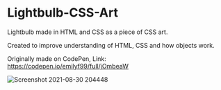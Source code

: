 # Lightbulb-CSS-Art

Lightbulb made in HTML and CSS as a piece of CSS art. 

Created to improve understanding of HTML, CSS and how objects work.


Originally made on CodePen, Link: https://codepen.io/emilyf99/full/jOmbeaW

![Screenshot 2021-08-30 204448](https://user-images.githubusercontent.com/72047699/131396287-1fbf17eb-67d2-4aa8-a44e-163142f06170.png)
